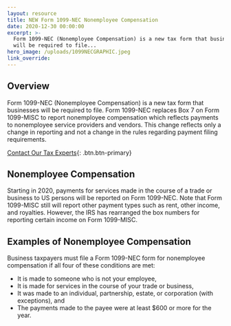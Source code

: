 ```yaml
---
layout: resource
title: NEW Form 1099-NEC Nonemployee Compensation
date: 2020-12-30 00:00:00
excerpt: >-
  Form 1099-NEC (Nonemployee Compensation) is a new tax form that businesses
  will be required to file...
hero_image: /uploads/1099NECGRAPHIC.jpeg
link_override:
---
```


## Overview

Form 1099-NEC (Nonemployee Compensation) is a new tax form that businesses will be required to file. Form 1099-NEC replaces Box 7 on Form 1099-MISC to report nonemployee compensation which reflects payments to nonemployee service providers and vendors. This change reflects only a change in reporting and not a change in the rules regarding payment filing requirements.

[Contact Our Tax Experts](){: .btn.btn-primary}

## Nonemployee Compensation

Starting in 2020, payments for services made in the course of a trade or business to US persons will be reported on Form 1099-NEC. Note that Form 1099-MISC still will report other payment types such as rent, other income, and royalties. However, the IRS has rearranged the box numbers for reporting certain income on Form 1099-MISC.

## Examples of Nonemployee Compensation

Business taxpayers must file a Form 1099-NEC form for nonemployee compensation if all four of these conditions are met:

* It is made to someone who is not your employee,
* It is made for services in the course of your trade or business,
* It was made to an individual, partnership, estate, or corporation (with exceptions), and
* The payments made to the payee were at least $600 or more for the year.
